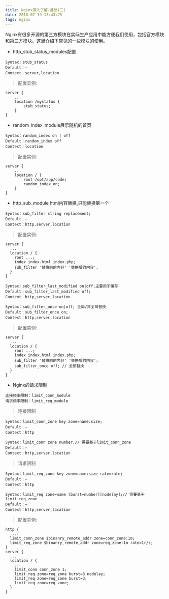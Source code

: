 ```yaml
---
title: Nginx深入了解-基础(三)
date: 2018-07-19 13:43:25
tags: nginx
---
```


Nginx有很多开源的第三方模块在实际生产应用中能方便我们使用，包括官方模块和第三方模块。这里介绍下常见的一些模块的使用。



<!-- more -->

- http_stub_status_modules配置

```nginx
Syntax：stub_status
Default：–
Context：server,location
```

> 配置实例:

```nginx
server {
    ...
    location /mystatus {
        stub_status;
    }
}
```

- random_index_module展示随机的首页

```nginx
Syntax：random_index on | off
Default：random_index off
Context：location
```

> 配置实例:

```nginx
server {
    ...
    location / {
        root /opt/app/code;
        random_index on;
    }
}
```

- http_sub_module html内容替换,只能替换第一个

```nginx
Syntax：sub_filter string replacement;
Default：–
Context：http,server,location
```

> 配置实例:

```nginx
server { 
  ...
  location / { 
    root ...; 
    index index.html index.php; 
    sub_filter '替换前的内容' '替换后的内容'; 
  } 
}
```

```nginx
Syntax：sub_filter_last_modified on|off;主要用于缓存
Default：sub_filter_last_modified off;
Content：http,server,location
```

```nginx
Syntax：sub_filter_once on|off; 全局/非全局替换
Default：sub_filter_once on;
Context：http,server,location
```

> 配置实例:

```nginx
server { 
  ... 
  location / { 
    root ...; 
    index index.html index.php; 
    sub_filter '替换前的内容' '替换后的内容'; 
    sub_filter_once off; // 全部替换 
  } 
}
```

- Nginx的请求限制

```nginx
连接频率限制：limit_conn_module
请求频率限制：limit_req_module
```

> 连接限制

```nginx
Syntax：limit_conn_zone key zone=name:size;
Default：–
Context：http
```

```nginx
Syntax：limit_conn zone number;// 需要基于limit_conn_zone
Default：–
Context：http,server,location
```

> 请求限制

```nginx
Syntax：limit_req_zone key zone=name:size rate=rate;
Default：–
Context：http
```

```nginx
Syntax：limit_req zone=name [burst=number][nodelay];// 需要基于limit_req_zone
Default：–
Context：http,server,location
```

> 配置实例:

```nginx
http { 
  .... 
  limit_conn_zone $binanry_remote_addr zone=conn_zone:1m; 
  limit_req_zone $binanry_remote_addr zone=req_zone:1m rate=1r/s; 
} 
server { 
  ... 
  location / { 
    ... 
    limit_conn conn_zone 1; 
    limit_req zone=req_zone burst=3 nodelay; 
    limit_req zone=req_zone burst=3; 
    limit_req zone=req_zone; 
  } 
}
```

